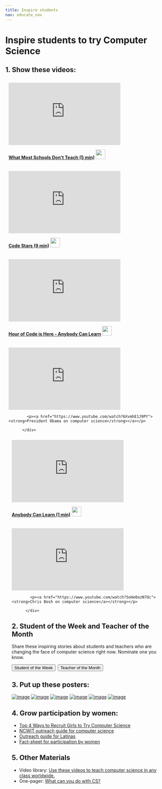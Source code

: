 ```yaml
---
title: Inspire students
nav: educate_nav
---
```



# Inspire students to try Computer Science

## 1. Show these videos:

<div style="float:left; padding:10px">
 
<iframe width="350" height="195" src="https://www.youtubeeducation.com/embed/nKIu9yen5nc?iv_load_policy=3&rel=0&autohide=1&showinfo=0" frameborder="0" allowfullscreen></iframe>
            
<p><a href="https://www.youtube.com/watch?v=nKIu9yen5nc"><strong>What Most Schools Don't Teach (5 min)</strong></a> <a href="https://dl.dropbox.com/sh/6sdjczibjih6x8s/Rjs8XgYNzr/Code-5-minute.mov?dl=1"><img src="/images/download.png" width="30px"></a></p>
</div>

<div style="float:left; padding:10px">

<iframe width="350" height="195" src="https://www.youtubeeducation.com/embed/dU1xS07N-FA?iv_load_policy=3&rel=0&autohide=1&showinfo=0" frameborder="0" allowfullscreen></iframe>
            
<p><a href="https://www.youtube.com/watch?dU1xS07N-FA"><strong>Code Stars (9 min)</strong></a> <a href="https://dl.dropbox.com/sh/6sdjczibjih6x8s/lEUzljmYI4/Code-9-min.mov?dl=1"><img src="/images/download.png" width="30px"></a></p>
            
  </div>

<div style='clear:both'></div>

<div style="float:left; padding:10px">
 
<iframe width="350" height="195" src="https://www.youtubeeducation.com/embed/FC5FbmsH4fw?iv_load_policy=3&rel=0&autohide=1&showinfo=0" frameborder="0" allowfullscreen></iframe>
            
<p><a href="https://www.youtube.com/watch?FC5FbmsH4fw"><strong>Hour of Code is Here - Anybody Can Learn</strong></a> <a href="http://s3.amazonaws.com/cdo-videos/HoC-video-15mb.mp4"><img src="/images/download.png" width="30px"></a></p>
</div>

<div style="float:left; padding:10px">

<iframe width="350" height="195" src="https://www.youtubeeducation.com/embed/6XvmhE1J9PY?iv_load_policy=3&rel=0&autohide=1&showinfo=0" frameborder="0" allowfullscreen></iframe>
            
            <p><a href="https://www.youtube.com/watch?6XvmhE1J9PY"><strong>President Obama on computer science</strong></a></p>
            
          </div>

<div style='clear:both'></div>

<div style="float:left; padding:10px">
 
<iframe width="350" height="195" src="https://www.youtubeeducation.com/embed/qYZF6oIZtfc?iv_load_policy=3&rel=0&autohide=1&showinfo=0" frameborder="0" allowfullscreen></iframe>
            
<p><a href="https://www.youtube.com/watch?qYZF6oIZtfc"><strong>Anybody Can Learn (1 min)</strong></a> <a href="https://dl.dropbox.com/sh/6sdjczibjih6x8s/_0RSOSY8oW/Code-1-min.mov?dl=1"><img src="/images/download.png" width="30px"></a></p>
</div>

<div style="float:left; padding:10px">

<iframe width="350" height="195" src="https://www.youtubeeducation.com/embed/5oHe0ozN7Oc?iv_load_policy=3&rel=0&autohide=1&showinfo=0" frameborder="0" allowfullscreen></iframe>
            
            <p><a href="https://www.youtube.com/watch?5oHe0ozN7Oc"><strong>Chris Bosh on computer science</a></strong></p>
            
          </div>

<div style='clear:both'></div>

## 2. Student of the Week and Teacher of the Month

Share these inspiring stories about students and teachers who are changing the face of computer science right now. Nominate one you know.

[<button>Student of the Week</button>](/sotw)&nbsp;&nbsp;[<button>Teacher of the Month</button>](/totm)

<a id="posters"></a>
## 3. Put up these posters:

[![image](/images/fit-260/mark-poster.png)](/files/mark-poster.pdf)
[![image](/images/fit-260/marissa-mayer.png)](/files/marissa-mayer-poster.pdf)
[![image](/images/fit-260/chris-poster.png)](/files/chris-poster.pdf)
[![image](/images/fit-260/susan-poster.png)](/files/susan-poster.pdf)
[![image](/images/fit-260/ashton-poster.png)](/files/ashton-poster.pdf)
[![image](/images/fit-260/obama-poster.png)](/files/obama-poster.pdf)


## 4. Grow participation by women:

- [Top 4 Ways to Recruit Girls to Try Computer Science](/girls)
- [NCWIT outreach guide for computer science](http://www.ncwit.org/resources/outreach-box-discovering-it)
- [Outreach guide for Latinas](http://www.ncwit.org/latinas-information-technology)
- [Fact-sheet for participation by women](http://www.ncwit.org/infographic/3435) 

## 5. Other Materials
- Video library: [Use these videos to teach computer science in any class worldwide.](/educate/videos)
- One-pager: [What can you do with CS?](https://www.dropbox.com/s/o1mafeosi0xuwb0/What_is_CS_and_Careers.pdf)

